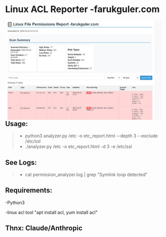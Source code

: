 # Linux ACL Reporter -farukguler.com

<img src="https://github.com/faruk-guler/Linux-ACL-Reporter/blob/main/report.jpeg" alt="ACL Logo" width="500" style="float: left;"/>

## Usage:

>+ python3 analyzer.py /etc -o etc_report.html --depth 3 --exclude /etc/ssl
>+ ./analyzer.py /etc -o etc_report.html -d 3 -e /etc/ssl

## See Logs:
>+ cat permission_analyzer.log | grep "Symlink loop detected"


## Requirements:
-Python3

-linux acl tool "apt install acl, yum install acl"

## Thnx: Claude/Anthropic
